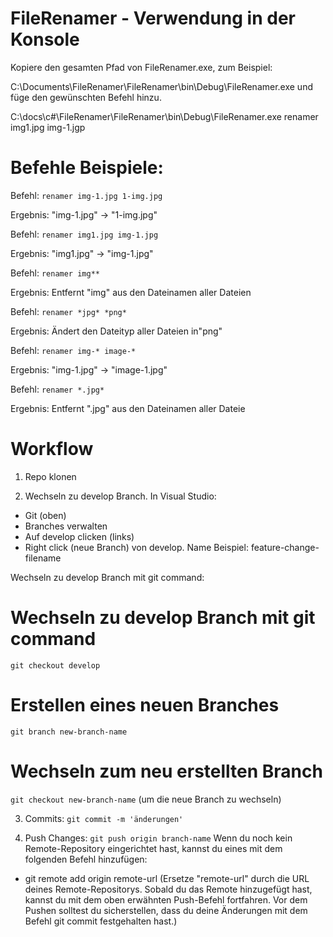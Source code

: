 # FileRenamer - Verwendung in der Konsole

Kopiere den gesamten Pfad von FileRenamer.exe, zum Beispiel: 

C:\Documents\FileRenamer\FileRenamer\bin\Debug\FileRenamer.exe und füge den gewünschten Befehl hinzu.

C:\docs\c#\FileRenamer\FileRenamer\bin\Debug\FileRenamer.exe renamer img1.jpg img-1.jgp

# Befehle Beispiele:

Befehl: `renamer img-1.jpg 1-img.jpg`

Ergebnis: "img-1.jpg" -> "1-img.jpg"

Befehl: `renamer img1.jpg img-1.jpg`

Ergebnis: "img1.jpg" -> "img-1.jpg"

Befehl: `renamer img**`

Ergebnis: Entfernt "img" aus den Dateinamen aller Dateien

Befehl: `renamer *jpg* *png*`

Ergebnis: Ändert den Dateityp aller Dateien in"png"

Befehl: `renamer img-* image-*`

Ergebnis: "img-1.jpg" -> "image-1.jpg"

Befehl: `renamer *.jpg*`

Ergebnis: Entfernt ".jpg" aus den Dateinamen aller Dateie

# Workflow
1. Repo klonen

2. Wechseln zu develop Branch. In Visual Studio: 
- Git (oben)
- Branches verwalten
- Auf develop clicken (links)
- Right click (neue Branch) von develop. Name Beispiel: feature-change-filename

Wechseln zu develop Branch mit git command:

# Wechseln zu develop Branch mit git command
`git checkout develop`

# Erstellen eines neuen Branches
`git branch new-branch-name`

# Wechseln zum neu erstellten Branch
`git checkout new-branch-name` (um die neue Branch zu wechseln)

3. Commits:
`git commit -m 'änderungen'`

5. Push Changes:
`git push origin branch-name`
Wenn du noch kein Remote-Repository eingerichtet hast, kannst du eines mit dem folgenden Befehl hinzufügen:

- git remote add origin remote-url (Ersetze "remote-url" durch die URL deines Remote-Repositorys. Sobald du das Remote hinzugefügt hast, kannst du mit dem oben erwähnten Push-Befehl fortfahren. Vor dem Pushen solltest du sicherstellen, dass du deine Änderungen mit dem Befehl git commit festgehalten hast.)

